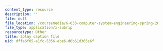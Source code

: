 ```yaml
---
content_type: resource
description: ''
file: null
file_location: /coursemedia/6-033-computer-system-engineering-spring-2018/dffa6f05a1fc5356abe6d0b61d365e6f_r2_-2KW76ec.vtt
file_type: application/x-subrip
resourcetype: Other
title: 3play caption file
uid: dffa6f05-a1fc-5356-abe6-d0b61d365e6f
---
```


